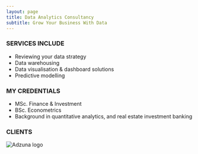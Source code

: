 ```yaml
---
layout: page
title: Data Analytics Consultancy
subtitle: Grow Your Business With Data    
---
```


### SERVICES INCLUDE
  - Reviewing your data strategy
  - Data warehousing 
  - Data visualisation & dashboard solutions
  - Predictive modelling

### MY CREDENTIALS
  - MSc. Finance & Investment
  - BSc. Econometrics
  - Background in quantitative analytics, and real estate investment banking
  
### CLIENTS
![Adzuna logo](https://lh3.googleusercontent.com/-fskWefO4OK8/AAAAAAAAAAI/AAAAAAAAAI0/7HslZtK40xU/s640/photo.jpg)
  

<!-- Calendly badge widget begin -->
<link href="https://assets.calendly.com/assets/external/widget.css" rel="stylesheet">
<script src="https://assets.calendly.com/assets/external/widget.js" type="text/javascript"></script>
<script type="text/javascript">Calendly.initBadgeWidget({url: 'https://calendly.com/gorkemmeral/meeting', text: 'Schedule a meeting', color: '#4d5055', branding: false});</script>
<!-- Calendly badge widget end -->
